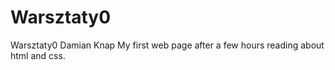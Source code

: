 # Warsztaty0
Warsztaty0 Damian Knap
My first web page after a few hours reading about html and css.
